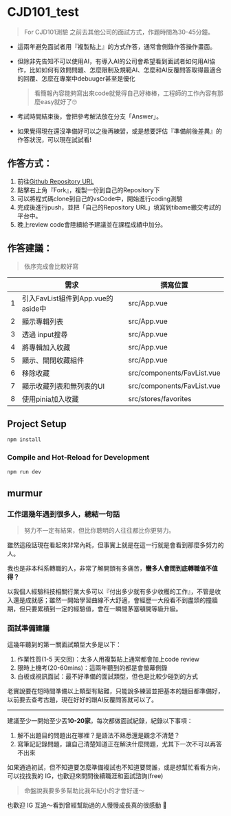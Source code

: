 # CJD101_test
> For CJD101測驗
> 之前去其他公司的面試方式，作題時間為30-45分鐘。

- 這兩年避免面試者用『複製貼上』的方式作答，通常會側錄作答操作畫面。
- 但除非先告知不可以使用AI，有導入AI的公司會希望看到面試者如何用AI協作，比如如何有效問問題、怎麼限制及規範AI、怎麼和AI反覆問答取得最適合的回覆、怎麼在專案中debuuger甚至是優化
  > 看簡報內容能夠寫出來code就覺得自己好棒棒，工程師的工作內容有那麼easy就好了🙄

- 考試時間結束後，會把參考解法放在分支「Answer」。
- 如果覺得現在還沒準備好可以之後再練習，或是想要評估『準備前後差異』的作答狀況，可以現在試試看!



## 作答方式：

1. 前往[Github Repository URL](https://github.com/ingridkao/2025_vue3_test)
2. 點擊右上角『Fork』，複製一份到自己的Repository下
3. 可以將程式碼clone到自己的vsCode中，開始進行coding測驗
4. 完成後進行push，並把「自己的Repository URL」填寫到tibame繳交考試的平台中。
6. 晚上review code會陸續給予建議並在課程成績中加分。



## 作答建議：

> 依序完成會比較好寫

|   | 需求                            | 撰寫位置                     |
| - | ------------------------------ | --------------------------- |
| 1 | 引入FavList組件到App.vue的aside中 | src/App.vue                 |
| 2 | 顯示專輯列表                      | src/App.vue                 |
| 3 | 透過 input搜尋                   | src/App.vue                 |
| 4 | 將專輯加入收藏                    | src/App.vue                 |
| 5 | 顯示、關閉收藏組件                 | src/App.vue                 |
| 6 | 移除收藏                         | src/components/FavList.vue |
| 7 | 顯示收藏列表和無列表的UI            | src/components/FavList.vue |
| 8 | 使用pinia加入收藏                 | src/stores/favorites       |




## Project Setup

```sh
npm install
```

### Compile and Hot-Reload for Development

```sh
npm run dev
```


## murmur

### 工作這幾年遇到很多人，總結一句話

> 努力不一定有結果，但比你聰明的人往往都比你更努力。

雖然這段話現在看起來非常內耗，但事實上就是在這一行就是會看到那麼多努力的人。

我也是非本科系轉職的人，非常了解開頭有多痛苦，**蠻多人會問到底轉職值不值得？**

以我個人經驗科技相關行業大多可以『付出多少就有多少收穫的工作』，不管是收入還是成就感；雖然一開始學習曲線不大舒適，會經歷一大段看不到盡頭的撞牆期，但只要累積到一定的經驗值，會在一瞬間茅塞頓開等級升級。


### 面試準備建議

這幾年聽到的第一關面試類型大多是以下：
1. 作業性質(1-5 天交回)：太多人用複製貼上通常都會加上code review
2. 限時上機考(20-60mins)：這兩年聽到的都是會螢幕側錄
3. 白板或視訊面試：最不好準備的面試類型，但也是比較少碰到的方式

老實說要在短時間準備以上類型有點難，只能說多練習並把基本的題目都準備好，以前要去查考古題，現在好好的跟AI反覆問答就可以了。

---

建議至少一開始至少丟**10-20家**，每次都做面試紀錄，紀錄以下事項：

1. 解不出題目的問題出在哪裡？是語法不熟悉還是觀念不清楚？
2. 寫筆記記錄問題，讓自己清楚知道正在解決什麼問題，尤其下一次不可以再答不出來


如果通過初試，但不知道要怎麼準備複試也不知道要問誰，或是想幫忙看看方向，可以找找我的 IG，也歡迎來問問後續職涯和面試諮詢(free)

> 命盤說我要多多幫助比我年紀小的才會好運～

也歡迎 IG 互追～看到曾經幫助過的人慢慢成長真的很感動 💚

